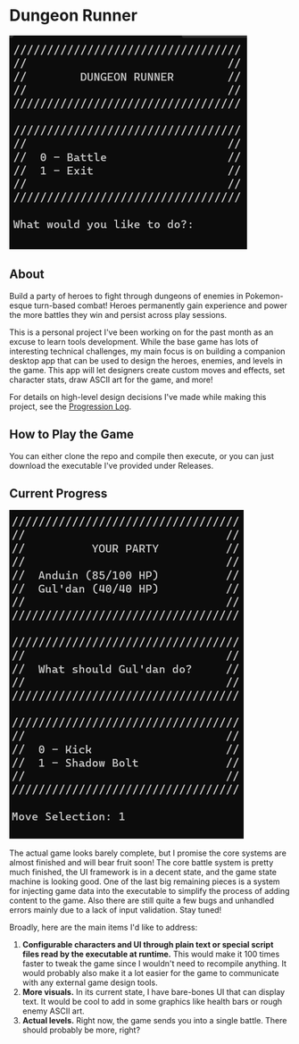 # Dungeon Runner

![The Dungeon Runner home screen](/images/dungeon_runner_title.png)

## About

Build a party of heroes to fight through dungeons of enemies in Pokemon-esque turn-based combat! Heroes permanently gain experience and power the more battles they win and persist across play sessions.

This is a personal project I've been working on for the past month as an excuse to learn tools development. While the base game has lots of interesting technical challenges, my main focus is on building a companion desktop app that can be used to design the heroes, enemies, and levels in the game. This app will let designers create custom moves and effects, set character stats, draw ASCII art for the game, and more!

For details on high-level design decisions I've made while making this project, see the [Progression Log](/Progression%20Log.txt).

## How to Play the Game

You can either clone the repo and compile then execute, or you can just download the executable I've provided under Releases.

## Current Progress

![Gul'dan's move selection](/images/dungeon_runner_guldan_move.png)

The actual game looks barely complete, but I promise the core systems are almost finished and will bear fruit soon! The core battle system is pretty much finished, the UI framework is in a decent state, and the game state machine is looking good. One of the last big remaining pieces is a system for injecting game data into the executable to simplify the process of adding content to the game. Also there are still quite a few bugs and unhandled errors mainly due to a lack of input validation. Stay tuned!

Broadly, here are the main items I'd like to address:

1. **Configurable characters and UI through plain text or special script files read by the executable at runtime.** This would make it 100 times faster to tweak the game since I wouldn't need to recompile anything. It would probably also make it a lot easier for the game to communicate with any external game design tools.
2. **More visuals.** In its current state, I have bare-bones UI that can display text. It would be cool to add in some graphics like health bars or rough enemy ASCII art.
3. **Actual levels.** Right now, the game sends you into a single battle. There should probably be more, right?
